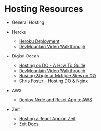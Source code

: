 # Hosting Resources

* General Hosting

* Heroku

  * [Heroku Deployment](https://github.com/DevMountain/deployment-heroku)
  * [DevMountain Video Walkthrough](https://vimeo.com/154365993)

* Digital Ocean

  * [Hosting on DO - A How To Guide](https://github.com/DevMountain/Hosting-Digital-Ocean)
  * [DevMountain Video Walkthrough](https://vimeo.com/154365993)
  * [Hosting Single or Multiple Sites on DO](https://www.robinwieruch.de/deploy-applications-digital-ocean/)
  * [Chris Foster - Hosting DO & Nginx](https://www.youtube.com/watch?v=cK6kB7dMVfA)

* AWS

  * [Deploy Node and React App to AWS](https://medium.com/@adhasmana/how-to-quickly-deploy-react-and-node-app-on-aws-80e5dfe7d86e)

* Zeit

  * [Hosting a React App on Zeit](https://github.com/DevMountain/Hosting-React-Zeit)
  * [Zeit Docs](https://zeit.co/docs)
